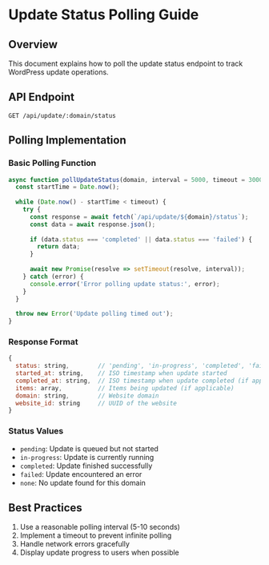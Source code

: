 # Update Status Polling Guide

## Overview
This document explains how to poll the update status endpoint to track WordPress update operations.

## API Endpoint
```
GET /api/update/:domain/status
```

## Polling Implementation

### Basic Polling Function
```javascript
async function pollUpdateStatus(domain, interval = 5000, timeout = 300000) {
  const startTime = Date.now();
  
  while (Date.now() - startTime < timeout) {
    try {
      const response = await fetch(`/api/update/${domain}/status`);
      const data = await response.json();
      
      if (data.status === 'completed' || data.status === 'failed') {
        return data;
      }
      
      await new Promise(resolve => setTimeout(resolve, interval));
    } catch (error) {
      console.error('Error polling update status:', error);
    }
  }
  
  throw new Error('Update polling timed out');
}
```

### Response Format
```javascript
{
  status: string,        // 'pending', 'in-progress', 'completed', 'failed', or 'none'
  started_at: string,    // ISO timestamp when update started
  completed_at: string,  // ISO timestamp when update completed (if applicable)
  items: array,          // Items being updated (if applicable)
  domain: string,        // Website domain
  website_id: string     // UUID of the website
}
```

### Status Values
- `pending`: Update is queued but not started
- `in-progress`: Update is currently running
- `completed`: Update finished successfully
- `failed`: Update encountered an error
- `none`: No update found for this domain

## Best Practices
1. Use a reasonable polling interval (5-10 seconds)
2. Implement a timeout to prevent infinite polling
3. Handle network errors gracefully
4. Display update progress to users when possible
